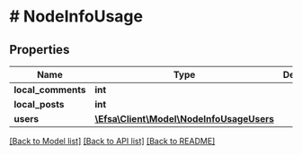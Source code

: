 # # NodeInfoUsage

## Properties

Name | Type | Description | Notes
------------ | ------------- | ------------- | -------------
**local_comments** | **int** |  | [optional]
**local_posts** | **int** |  | [optional]
**users** | [**\Efsa\Client\Model\NodeInfoUsageUsers**](NodeInfoUsageUsers.md) |  | [optional]

[[Back to Model list]](../../README.md#models) [[Back to API list]](../../README.md#endpoints) [[Back to README]](../../README.md)

